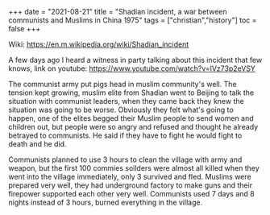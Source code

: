 +++ 
date = "2021-08-21"
title = "Shadian incident, a war between communists and Muslims in China 1975"
tags = ["christian","history"]
toc = false
+++

Wiki: https://en.m.wikipedia.org/wiki/Shadian_incident

A few days ago I heard a witness in party talking about this incident that few knows, link on youtube: https://www.youtube.com/watch?v=lVz73p2eVSY

The communist army put pigs head in muslim community's well. The tension kept growing, muslim elite from Shadian went to Beijing to talk the situation with communist leaders, when they came back they knew the situation was going to be worse. Obviously they felt what's going to happen, one of the elites begged their Muslim people to send women and children out, but people were so angry and refused and thought he already betrayed to communists. He said if they have to fight he would fight to death and he did.

Communists planned to use 3 hours to clean the village with army and weapon, but the first 100 commies soilders were almost all killed when they went into the village immediately, only 3 survived and fled. Muslims were prepared very well, they had underground factory to make guns and their firepower supported each other very well. Communists used 7 days and 8 nights instead of 3 hours, burned everything in the village.